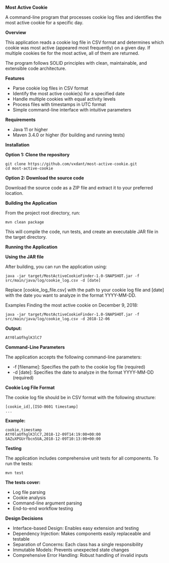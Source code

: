 **Most Active Cookie**

A command-line program that processes cookie log files and identifies the most active cookie for a specific day.

**Overview**

This application reads a cookie log file in CSV format and determines which cookie was most active (appeared most frequently) on a given day. If multiple cookies tie for the most active, all of them are returned.

The program follows SOLID principles with clean, maintainable, and extensible code architecture.

**Features**

* Parse cookie log files in CSV format
* Identify the most active cookie(s) for a specified date
* Handle multiple cookies with equal activity levels
* Process files with timestamps in UTC format
* Simple command-line interface with intuitive parameters

**Requirements**

* Java 11 or higher
* Maven 3.4.0 or higher (for building and running tests)

**Installation**

**Option 1: Clone the repository**

```
git clone https://github.com/vxdant/most-active-cookie.git
cd most-active-cookie
```

**Option 2: Download the source code**

Download the source code as a ZIP file and extract it to your preferred location.

**Building the Application**

From the project root directory, run:

`mvn clean package`

This will compile the code, run tests, and create an executable JAR file in the target directory.

**Running the Application**

**Using the JAR file**

After building, you can run the application using:

```
java -jar target/MostActiveCookieFinder-1.0-SNAPSHOT.jar -f src/main/java/log/cookie_log.csv -d [date]
```

Replace [cookie_log_file.csv] with the path to your cookie log file and [date] with the date you want to analyze in the format YYYY-MM-DD.

Examples
Finding the most active cookie on December 9, 2018:

```
java -jar target/MostActiveCookieFinder-1.0-SNAPSHOT.jar -f src/main/java/log/cookie_log.csv -d 2018-12-06 
```

**Output:**

`AtY0laUfhglK3lC7`

**Command-Line Parameters**

The application accepts the following command-line parameters:

* -f [filename]: Specifies the path to the cookie log file (required)
* -d [date]: Specifies the date to analyze in the format YYYY-MM-DD (required)

**Cookie Log File Format**

The cookie log file should be in CSV format with the following structure:

```cookie,timestamp
[cookie_id],[ISO-8601 timestamp]
...
```

**Example:**

```
cookie,timestamp
AtY0laUfhglK3lC7,2018-12-09T14:19:00+00:00
SAZuXPGUrfbcn5UA,2018-12-09T10:13:00+00:00
```

**Testing**

The application includes comprehensive unit tests for all components. To run the tests:

`mvn test
`

**The tests cover:**

* Log file parsing
* Cookie analysis
* Command-line argument parsing
* End-to-end workflow testing

**Design Decisions**

* Interface-based Design: Enables easy extension and testing
* Dependency Injection: Makes components easily replaceable and testable
* Separation of Concerns: Each class has a single responsibility
* Immutable Models: Prevents unexpected state changes
* Comprehensive Error Handling: Robust handling of invalid inputs